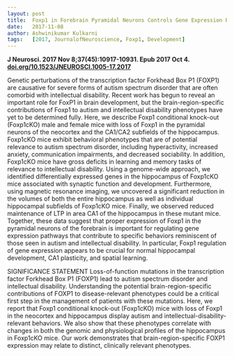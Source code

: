 ```yaml
---
layout: post
title:  Foxp1 in Forebrain Pyramidal Neurons Controls Gene Expression Required for Spatial Learning and Synaptic Plasticity
date:   2017-11-08
author: Ashwinikumar Kulkarni
tags:   [2017, JournalofNeuroscience, Foxp1, Development]
---
```


**J Neurosci. 2017 Nov 8;37(45):10917-10931. Epub 2017 Oct 4.**<br>
**<a target="_blank" href="https://doi.org/10.1523/JNEUROSCI.1005-17.2017">doi.org/10.1523/JNEUROSCI.1005-17.2017</a>**


Genetic perturbations of the transcription factor Forkhead Box P1 (FOXP1) are
causative for severe forms of autism spectrum disorder that are often comorbid
with intellectual disability. Recent work has begun to reveal an important role
for FoxP1 in brain development, but the brain-region-specific contributions of
Foxp1 to autism and intellectual disability phenotypes have yet to be determined
fully. Here, we describe Foxp1 conditional knock-out (Foxp1cKO) male and female
mice with loss of Foxp1 in the pyramidal neurons of the neocortex and the
CA1/CA2 subfields of the hippocampus. Foxp1cKO mice exhibit behavioral
phenotypes that are of potential relevance to autism spectrum disorder,
including hyperactivity, increased anxiety, communication impairments, and
decreased sociability. In addition, Foxp1cKO mice have gross deficits in
learning and memory tasks of relevance to intellectual disability. Using a
genome-wide approach, we identified differentially expressed genes in the
hippocampus of Foxp1cKO mice associated with synaptic function and development.
Furthermore, using magnetic resonance imaging, we uncovered a significant
reduction in the volumes of both the entire hippocampus as well as individual
hippocampal subfields of Foxp1cKO mice. Finally, we observed reduced maintenance
of LTP in area CA1 of the hippocampus in these mutant mice. Together, these data
suggest that proper expression of Foxp1 in the pyramidal neurons of the
forebrain is important for regulating gene expression pathways that contribute
to specific behaviors reminiscent of those seen in autism and intellectual
disability. In particular, Foxp1 regulation of gene expression appears to be
crucial for normal hippocampal development, CA1 plasticity, and spatial
learning.

SIGNIFICANCE STATEMENT Loss-of-function mutations in the transcription
factor Forkhead Box P1 (FOXP1) lead to autism spectrum disorder and intellectual
disability. Understanding the potential brain-region-specific contributions of
FOXP1 to disease-relevant phenotypes could be a critical first step in the
management of patients with these mutations. Here, we report that Foxp1
conditional knock-out (Foxp1cKO) mice with loss of Foxp1 in the neocortex and
hippocampus display autism and intellectual-disability-relevant behaviors. We
also show that these phenotypes correlate with changes in both the genomic and
physiological profiles of the hippocampus in Foxp1cKO mice. Our work
demonstrates that brain-region-specific FOXP1 expression may relate to distinct,
clinically relevant phenotypes.

